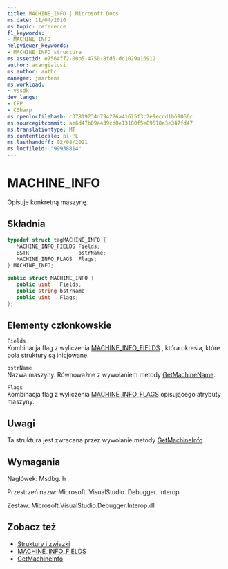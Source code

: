```yaml
---
title: MACHINE_INFO | Microsoft Docs
ms.date: 11/04/2016
ms.topic: reference
f1_keywords:
- MACHINE_INFO
helpviewer_keywords:
- MACHINE_INFO structure
ms.assetid: e7564ff2-00b5-4750-8fd5-dc1029a16912
author: acangialosi
ms.author: anthc
manager: jmartens
ms.workload:
- vssdk
dev_langs:
- CPP
- CSharp
ms.openlocfilehash: c37819234d794226a41625f3c2e9eccd1b69066c
ms.sourcegitcommit: ae6d47b09a439cd0e13180f5e89510e3e347fd47
ms.translationtype: MT
ms.contentlocale: pl-PL
ms.lasthandoff: 02/08/2021
ms.locfileid: "99938814"
---
```

# <a name="machine_info"></a>MACHINE_INFO
Opisuje konkretną maszynę.

## <a name="syntax"></a>Składnia

```cpp
typedef struct tagMACHINE_INFO { 
   MACHINE_INFO_FIELDS Fields;
   BSTR                bstrName;
   MACHINE_INFO_FLAGS  Flags;
} MACHINE_INFO;
```

```csharp
public struct MACHINE_INFO { 
   public uint   Fields;
   public string bstrName;
   public uint   Flags;
};
```

## <a name="members"></a>Elementy członkowskie
 `Fields`\
 Kombinacja flag z wyliczenia [MACHINE_INFO_FIELDS](../../../extensibility/debugger/reference/machine-info-fields.md) , która określa, które pola struktury są inicjowane.

 `bstrName`\
 Nazwa maszyny. Równoważne z wywołaniem metody [GetMachineName](../../../extensibility/debugger/reference/idebugcoreserver2-getmachinename.md).

 `Flags`\
 Kombinacja flag z wyliczenia [MACHINE_INFO_FLAGS](../../../extensibility/debugger/reference/machine-info-flags.md) opisującego atrybuty maszyny.

## <a name="remarks"></a>Uwagi
 Ta struktura jest zwracana przez wywołanie metody [GetMachineInfo](../../../extensibility/debugger/reference/idebugcoreserver2-getmachineinfo.md) .

## <a name="requirements"></a>Wymagania
 Nagłówek: Msdbg. h

 Przestrzeń nazw: Microsoft. VisualStudio. Debugger. Interop

 Zestaw: Microsoft.VisualStudio.Debugger.Interop.dll

## <a name="see-also"></a>Zobacz też
- [Struktury i związki](../../../extensibility/debugger/reference/structures-and-unions.md)
- [MACHINE_INFO_FIELDS](../../../extensibility/debugger/reference/machine-info-fields.md)
- [GetMachineInfo](../../../extensibility/debugger/reference/idebugcoreserver2-getmachineinfo.md)
